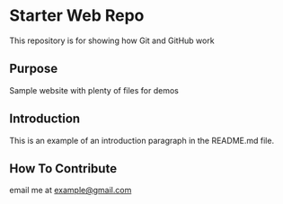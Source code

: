 # Starter Web Repo

This repository is for showing how Git and GitHub work

## Purpose

Sample website with plenty of files for demos

## Introduction

This is an example of an introduction paragraph in the README.md file.

## How To Contribute

email me at example@gmail.com